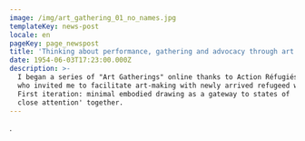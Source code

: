 ```yaml
---
image: /img/art_gathering_01_no_names.jpg
templateKey: news-post
locale: en
pageKey: page_newspost
title: 'Thinking about performance, gathering and advocacy through art...'
date: 1954-06-03T17:23:00.000Z
description: >-
  I began a series of "Art Gatherings" online thanks to Action Réfugiés Montréal
  who invited me to facilitate art-making with newly arrived refugeed women.
  First iteration: minimal embodied drawing as a gateway to states of 'paying
  close attention' together.
---
```

.
